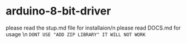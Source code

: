 # arduino-8-bit-driver
please read the  stup.md file for installaion/n
please read DOCS.md for usage \n
```DONT USE "ADD ZIP LIBRARY" IT WILL NOT WORK```
